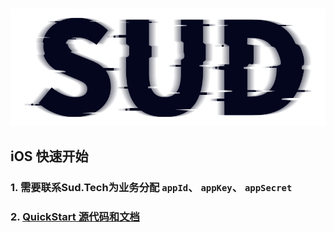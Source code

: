 #

![SUD](../../Resource/logo.png)

## iOS 快速开始

### 1. 需要联系Sud.Tech为业务分配 `appId`、 `appKey`、 `appSecret`

### 2. [QuickStart 源代码和文档](https://github.com/SudTechnology/hello-sud-plus-ios/tree/master/project/SudNFTQuickStart)

[comment]: <> (### 3. API调用时序图)

[comment]: <> (![api]&#40;../../Resource/Client/sdk_api_sd.png&#41;)